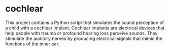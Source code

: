 # cochlear
This project contains a Python script that simulates the sound perception of a child with a cochlear implant. Cochlear implants are electrical devices that help people with trauma or profound hearing loss perceive sounds. They stimulate the auditory nerves by producing electrical signals that mimic the functions of the inner ear.
